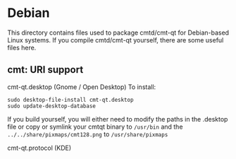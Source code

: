 
Debian
====================
This directory contains files used to package cmtd/cmt-qt
for Debian-based Linux systems. If you compile cmtd/cmt-qt yourself, there are some useful files here.

## cmt: URI support ##


cmt-qt.desktop  (Gnome / Open Desktop)
To install:

	sudo desktop-file-install cmt-qt.desktop
	sudo update-desktop-database

If you build yourself, you will either need to modify the paths in
the .desktop file or copy or symlink your cmtqt binary to `/usr/bin`
and the `../../share/pixmaps/cmt128.png` to `/usr/share/pixmaps`

cmt-qt.protocol (KDE)

